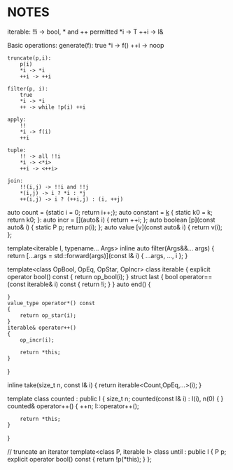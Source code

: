 # NOTES

iterable:
	!!i -> bool, * and ++ permitted
	*i -> T
	++i -> I&

Basic operations: 
	generate(f): 
		true
		*i -> f()
		++i -> noop

	truncate(p,i):
		p(i)
		*i -> *i
		++i -> ++i

	filter(p, i):
		true
		*i -> *i
		++ -> while !p(i) ++i

	apply: 
		!!
		*i -> f(i)
		++i

	tuple: 
		!! -> all !!i
		*i -> <*i>
		++i -> <++i>

	join: 
		!!(i,j) -> !!i and !!j
		*(i,j) -> i ? *i : *j
		++(i,j) -> i ? (++i,j) : (i, ++j) 

auto count = [](){static i = 0; return i++;};
auto constant = [k]() { static k0 = k; return k0; }:
auto incr = [](auto& i) { return ++i; };
auto boolean [p](const auto& i) { static P p; return p(i); };
auto value [v](const auto& i) { return v(i); };

template<iterable I, typename... Args>
inline auto filter(Args&&... args)
{
	return [...args = std::forward<Args>(args)](const I& i)
	{
		...args, ..., i
	};
}

template<class OpBool, OpEq, OpStar, OpIncr>
class iterable {
	explicit operator bool() const
	{
		return op_bool(i);
	}
	struct last {
		bool operator==(const iterable& i) const
		{
			return !i;
		}
	}
	auto end()
	{

	}
	value_type operator*() const
	{
		return op_star(i);
	}
	iterable& operator++()
	{
		op_incr(i);

		return *this;
	}
}

inline take(size_t n, const I& i)
{
	return iterable<Count<n>,OpEq,...>(i);
}

template<iterable I>
class counted : public I {
	size_t n;
	counted(const I& i)
		: I(i), n(0)
	{ }
	counted& operator++()
	{
		++n;
		I::operator++();

		return *this;
	}
}

// truncate an iterator
template<class P, iterable I>
class until : public I {
	P p;
	explicit operator bool() const
	{
		return !p(*this);
	}
};